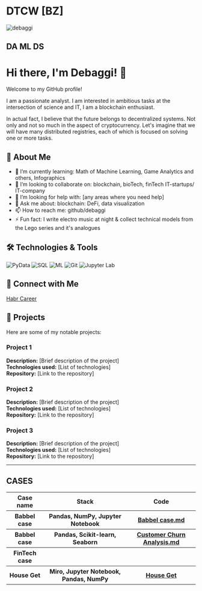 <h1>DTCW [BZ] </h1>

<img src="https://github.com/user-attachments/assets/c656a439-0c04-4655-99c3-a229f5ea1ff7" alt="debaggi">

<h2>DA ML DS</h2>



# Hi there, I'm Debaggi! 👋

Welcome to my GitHub profile! 

I am a passionate analyst. 
I am interested in ambitious tasks at the intersection of science and IT, I am a blockchain enthusiast.

In actual fact, I believe that the future belongs to decentralized systems. Not only and not so much in the aspect of cryptocurrency. Let's imagine that we will have many distributed registries, each of which is focused on solving one or more tasks.

## 🚀 About Me

- 🌱 I’m currently learning: Math of Machine Learning, Game Analytics and others, Infographics
- 👯 I’m looking to collaborate on: blockchain, bioTech, finTech IT-startups/ IT-company
- 🤔 I’m looking for help with: [any areas where you need help]
- 💬 Ask me about: blockchain: DeFi, data visualization
- 📫 How to reach me: github/debaggi
- ⚡ Fun fact: I write electro music at night & collect technical models from the Lego series and it's analogues


## 🛠️ Technologies & Tools

![PyData](https://img.shields.io/badge/-Python-black?style=flat-square&logo=python)
![SQL](https://img.shields.io/badge/-Node.js-black?style=flat-square&logo=node.js)
![ML](https://img.shields.io/badge/-Docker-black?style=flat-square&logo=docker)
![Git](https://img.shields.io/badge/-Git-black?style=flat-square&logo=git)
![Jupyter Lab](https://img.shields.io/badge/-VS%20Code-black?style=flat-square&logo=visual-studio-code)


## 🔗 Connect with Me

[Habr Career](https://www.career.habr.com/kali_li)

## 📂 Projects

Here are some of my notable projects:

### Project 1
**Description:** [Brief description of the project]  
**Technologies used:** [List of technologies]  
**Repository:** [Link to the repository]

### Project 2
**Description:** [Brief description of the project]  
**Technologies used:** [List of technologies]  
**Repository:** [Link to the repository]

### Project 3
**Description:** [Brief description of the project]  
**Technologies used:** [List of technologies]  
**Repository:** [Link to the repository]


---
## CASES

<!DOCTYPE html>
<html>
<body>

<table style="width:100%">
  <tr>
    <th>Case name</th>
    <th>Stack</th>
    <th>Code</th>
  </tr>
  <tr>
    <th>Babbel case</th>
    <th>Pandas, NumPy, Jupyter Notebook</th>
    <th><a href='https://github.com/debaggi/DTCW-BZ-DA-ML-DS/blob/main/Babbel%20case.md'>Babbel case.md</a></th>
  </tr>
<tr>
  <th>Babbel case</th>
  <th>Pandas, Scikit-learn, Seaborn</th>
  <th><a href='https://github.com/debaggi/DTCW-BZ-DA-ML-DS/blob/c0392fd6ad8d5b92f30970f318c58eb1dab86bc5/Customer%20Churn%20Analysis%20.md'>Customer Churn Analysis.md</a>
<tr>
  <th>FinTech case</th>
  <th></th>
  <th></th>
</tr>
<tr>
  <th>House Get</th>
  <th>Miro, Jupyter Notebook, Pandas, NumPy</th>
  <th><a href="https://github.com/debaggi/DTCW-BZ-DA-ML-DS/tree/main/HouseGet">House Get</th>
</tr>
    
  </th>
</tr>
</table>
</body>
</html>
